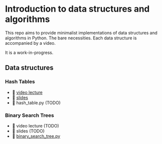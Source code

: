 # Introduction to data structures and algorithms

This repo aims to provide minimalist implementations of data structures and algorithms in Python. The bare necessities. Each data structure is accompanied by a video.

It is a work-in-progress.

## Data structures

### Hash Tables

- :movie_camera: [video lecture](https://www.youtube.com/embed/r1XZGP5ppqQ)
- :page_facing_up: [slides](https://samuelalbanie.com/files/digest-slides/2022-09-brief-guide-to-hash-tables.pdf)
- :hammer: hash_table.py (TODO)

### Binary Search Trees

- :movie_camera: video lecture (TODO)
- :page_facing_up: slides (TODO)
- :hammer: [binary_search_tree.py](binary_search_tree.py)
